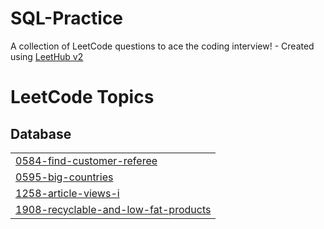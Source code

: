 # SQL-Practice
A collection of LeetCode questions to ace the coding interview! - Created using [LeetHub v2](https://github.com/arunbhardwaj/LeetHub-2.0)

<!---LeetCode Topics Start-->
# LeetCode Topics
## Database
|  |
| ------- |
| [0584-find-customer-referee](https://github.com/gauriideshpande/SQL-Practice/tree/master/0584-find-customer-referee) |
| [0595-big-countries](https://github.com/gauriideshpande/SQL-Practice/tree/master/0595-big-countries) |
| [1258-article-views-i](https://github.com/gauriideshpande/SQL-Practice/tree/master/1258-article-views-i) |
| [1908-recyclable-and-low-fat-products](https://github.com/gauriideshpande/SQL-Practice/tree/master/1908-recyclable-and-low-fat-products) |
<!---LeetCode Topics End-->